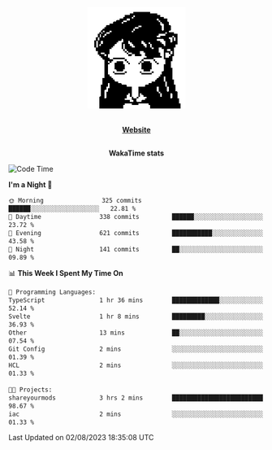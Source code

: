 ##

<p align="center">
  <img src="./person.gif" />
</p>

##

<div align="center">
  <p>
    <strong>
    <a href='https://domm.me'>Website</a>
    </strong>
  </p>
</div>

##

<div align="center">
  <p>
    <strong>
    WakaTime stats
    </strong>
  </p>
</div>

<!--START_SECTION:waka-->
![Code Time](http://img.shields.io/badge/Code%20Time-102%20hrs%2025%20mins-blue)

**I'm a Night 🦉** 

```text
🌞 Morning                325 commits         ██████░░░░░░░░░░░░░░░░░░░   22.81 % 
🌆 Daytime                338 commits         ██████░░░░░░░░░░░░░░░░░░░   23.72 % 
🌃 Evening                621 commits         ███████████░░░░░░░░░░░░░░   43.58 % 
🌙 Night                  141 commits         ██░░░░░░░░░░░░░░░░░░░░░░░   09.89 % 
```


📊 **This Week I Spent My Time On** 

```text
💬 Programming Languages: 
TypeScript               1 hr 36 mins        █████████████░░░░░░░░░░░░   52.14 % 
Svelte                   1 hr 8 mins         █████████░░░░░░░░░░░░░░░░   36.93 % 
Other                    13 mins             ██░░░░░░░░░░░░░░░░░░░░░░░   07.54 % 
Git Config               2 mins              ░░░░░░░░░░░░░░░░░░░░░░░░░   01.39 % 
HCL                      2 mins              ░░░░░░░░░░░░░░░░░░░░░░░░░   01.33 % 

🐱‍💻 Projects: 
shareyourmods            3 hrs 2 mins        █████████████████████████   98.67 % 
iac                      2 mins              ░░░░░░░░░░░░░░░░░░░░░░░░░   01.33 % 
```


 Last Updated on 02/08/2023 18:35:08 UTC
<!--END_SECTION:waka-->


